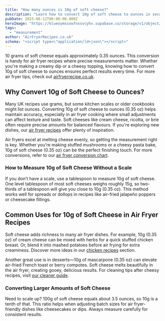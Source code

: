 ```yaml
---
title: "How many ounces is 10g of soft cheese?"
description: "Learn how to convert 10g of soft cheese to ounces in seconds. Perfect for air fryer recipes and precise cooking measurements."
pubDate: 2025-08-12T00:00:00.000Z
heroImage: "https://klueoymssxwfnxsvcyhv.supabase.co/storage/v1/object/public/md/10g-soft-cheese-to-ounces-24de0779.webp"
tags:
  - "measurement"
author: "AirFryerRecipes.co.uk"
schema: "<script type=\"application/ld+json\"></script>"
---
```


<p>10 grams of soft cheese equals approximately 0.35 ounces. This conversion is handy for air fryer recipes where precise measurements matter. Whether you're making a creamy dip or a cheesy topping, knowing how to convert 10g of soft cheese to ounces ensures perfect results every time. For more air fryer tips, check out <a href=https://www.airfryerrecipe.co.uk>airfryerrecipe.co.uk</a>.</p>  

<h2>Why Convert 10g of Soft Cheese to Ounces?</h2>  
<p>Many UK recipes use grams, but some kitchen scales or older cookbooks might list ounces. Converting 10g of soft cheese to ounces (0.35 oz) helps maintain accuracy, especially in air fryer cooking where small adjustments can affect texture and taste. Soft cheeses like cream cheese, ricotta, or brie often require precise amounts for balanced flavours. If you're exploring new dishes, our <a href=https://www.airfryerrecipe.co.uk/recipes>air fryer recipes</a> offer plenty of inspiration.</p>  

<p>Air fryers excel at melting cheese evenly, so getting the measurement right is key. Whether you're making stuffed mushrooms or a cheesy pasta bake, 10g of soft cheese (0.35 oz) can be the perfect finishing touch. For more conversions, refer to our <a href=https://www.airfryerrecipe.co.uk/air-fryer-conversion-chart>air fryer conversion chart</a>.</p>  

<h3>How to Measure 10g of Soft Cheese Without a Scale</h3>  
<p>If you don’t have a scale, use a tablespoon to measure 10g of soft cheese. One level tablespoon of most soft cheeses weighs roughly 15g, so two-thirds of a tablespoon will give you close to 10g (0.35 oz). This method works well for spreads or dollops in recipes like air-fried jalapeño poppers or cheesecake fillings.</p>  

<h2>Common Uses for 10g of Soft Cheese in Air Fryer Recipes</h2>  
<p>Soft cheese adds richness to many air fryer dishes. For example, 10g (0.35 oz) of cream cheese can be mixed with herbs for a quick stuffed chicken breast. Or, blend it into mashed potatoes before air frying for extra creaminess. Discover more ideas in our <a href=https://www.airfryerrecipe.co.uk/recipe-category/chicken>chicken recipes</a> section.</p>  

<p>Another great use is in desserts—10g of mascarpone (0.35 oz) can elevate air-fried French toast or berry compotes. Soft cheese melts beautifully in the air fryer, creating gooey, delicious results. For cleaning tips after cheesy recipes, visit <a href=https://www.airfryerrecipe.co.uk/air-fryer-cleaner>our cleaner guide</a>.</p>  

<h3>Converting Larger Amounts of Soft Cheese</h3>  
<p>Need to scale up? 100g of soft cheese equals about 3.5 ounces, so 10g is a tenth of that. This ratio helps when adjusting batch sizes for air fryer-friendly dishes like cheesecakes or dips. Always measure carefully for consistent results.</p>